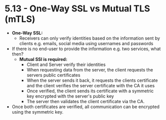 # 5.13 - One-Way SSL vs Mutual TLS (mTLS)

- **One-Way SSL:**
  - Receivers can only verify identities based on the information sent by clients
e.g. emails, social media using usernames and passwords
- If there is no end-user to provide the information e.g. two services, what then?
  - **Mutual SSl is required:**
    - Client and Server verify their identities
    - When requesting data from the server, the client requests the servers public certificates
    - When the server sends it back, it requests the clients certificate and the client verifies the server certificate with the CA it uses
    - Once verified, the client sends its certificate with a symmetric key encrypted with the server's public key
    - The server then validates the client certificate via the CA.
- Once both certificates are verified, all communication can be encrypted using the symmetric key.
